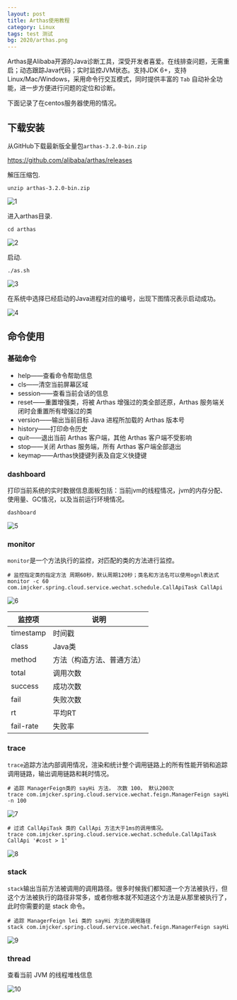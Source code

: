 ```yaml
---
layout: post
title: Arthas使用教程
category: Linux
tags: test 测试
bg: 2020/arthas.png
---
```


Arthas是Alibaba开源的Java诊断工具，深受开发者喜爱。在线排查问题，无需重启；动态跟踪Java代码；实时监控JVM状态。支持JDK 6+，支持Linux/Mac/Windows，采用命令行交互模式，同时提供丰富的 `Tab` 自动补全功能，进一步方便进行问题的定位和诊断。

下面记录了在centos服务器使用的情况。

## 下载安装

从GitHub下载最新版全量包`arthas-3.2.0-bin.zip`

https://github.com/alibaba/arthas/releases

解压压缩包. 

```shell
unzip arthas-3.2.0-bin.zip
```

![1](../assets/2020/arthas-1.png)



进入arthas目录. 

```shell
cd arthas
```

![2](../assets/2020/arthas-2.png)

启动. 

```shell
./as.sh
```

![3](../assets/2020/arthas-3.png)



在系统中选择已经启动的Java进程对应的编号，出现下图情况表示启动成功。

![4](../assets/2020/arthas-4.png)



## 命令使用

### 基础命令

- help——查看命令帮助信息
- cls——清空当前屏幕区域
- session——查看当前会话的信息
- reset——重置增强类，将被 Arthas 增强过的类全部还原，Arthas 服务端关闭时会重置所有增强过的类
- version——输出当前目标 Java 进程所加载的 Arthas 版本号
- history——打印命令历史
- quit——退出当前 Arthas 客户端，其他 Arthas 客户端不受影响
- stop——关闭 Arthas 服务端，所有 Arthas 客户端全部退出
- keymap——Arthas快捷键列表及自定义快捷键



### dashboard

打印当前系统的实时数据信息面板包括：当前jvm的线程情况，jvm的内存分配、使用量、GC情况，以及当前运行环境情况。

```shell
dashboard
```

![5](../assets/2020/arthas-5.png)



### monitor

`monitor`是一个方法执行的监控，对匹配的类的方法进行监控。

```shell
# 监控指定类的指定方法 周期60秒，默认周期120秒；类名和方法名可以使用ognl表达式
monitor -c 60 com.imjcker.spring.cloud.service.wechat.schedule.CallApiTask CallApi
```

![6](../assets/2020/arthas-6.png)

| 监控项    | 说明                       |
| --------- | -------------------------- |
| timestamp | 时间戳                     |
| class     | Java类                     |
| method    | 方法（构造方法、普通方法） |
| total     | 调用次数                   |
| success   | 成功次数                   |
| fail      | 失败次数                   |
| rt        | 平均RT                     |
| fail-rate | 失败率                     |

### trace

`trace`追踪方法内部调用情况，渲染和统计整个调用链路上的所有性能开销和追踪调用链路，输出调用链路和耗时情况。

```shell
# 追踪 ManagerFeign类的 sayHi 方法， 次数 100， 默认200次
trace com.imjcker.spring.cloud.service.wechat.feign.ManagerFeign sayHi -n 100
```

![7](../assets/2020/arthas-7.png)

```shell
# 过滤 CallApiTask 类的 CallApi 方法大于1ms的调用情况。
trace com.imjcker.spring.cloud.service.wechat.schedule.CallApiTask CallApi '#cost > 1'
```

![8](../assets/2020/arthas-7.png)



### stack

`stack`输出当前方法被调用的调用路径。很多时候我们都知道一个方法被执行，但这个方法被执行的路径非常多，或者你根本就不知道这个方法是从那里被执行了，此时你需要的是 stack 命令。

```shell
# 追踪 ManagerFeign lei 类的 sayHi 方法的调用路径
stack com.imjcker.spring.cloud.service.wechat.feign.ManagerFeign sayHi
```

![9](../assets/2020/arthas-9.png)



### thread

查看当前 JVM 的线程堆栈信息

![10](../assets/2020/arthas-10.png)